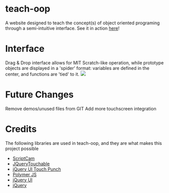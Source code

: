 teach-oop
=========

A website designed to teach the concept(s) of object oriented programing through a semi-intuitive interface.
See it in action <a href="http://mindlin.comlu.com/beta_private/latest">here</a>!

Interface
=========

Drag & Drop interface allows for MIT Scratch-like operation, while prototype objects are displayed in a 'spider' format:
variables are defined in the center, and functions are 'tied' to it.
<img src="https://raw2.github.com/mailmindlin/teach-oop/master/showcase/screenshot_1.png"/>

Future Changes
=========

Remove demos/unused files from GIT
Add more touchscreen integration

Credits
=========

The following libraries are used in teach-oop, and they are what makes this project possible
<ul>
<li><a href="http://www.scriptcam.com/">ScriptCam</a></li>
<li><a href="https://github.com/dotmaster/Touchable-jQuery-Plugin">JQueryTouchable</a></li>
<li><a href="http://touchpunch.furf.com/">jQuery UI Touch Punch</a></li>
<li><a href="http://www.polymer-project.org/">Polymer JS</a></li>
<li><a href="http://jqueryui.com/">jQuery UI</a></li>
<li><a href="http://jquery.com/">jQuery</a></li>
</ul>
